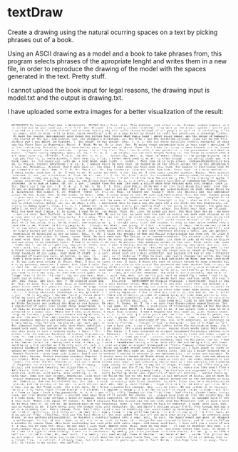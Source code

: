# textDraw
Create a drawing using the natural ocurring spaces on a text by picking phrases out of a book.


Using an ASCII drawing as a model and a book to take phrases from, this program selects phrases of the apropriate lenght and writes them in a new file, in order to reproduce the drawing of the model with the spaces generated in the text.
Pretty stuff.

I cannot upload the book input for legal reasons, the drawing input is model.txt and the output is drawing.txt.

I have uploaded some extra images for a better visualization of the result:

![alt text](https://raw.githubusercontent.com/Trurl0/textDraw/master/result.png)
